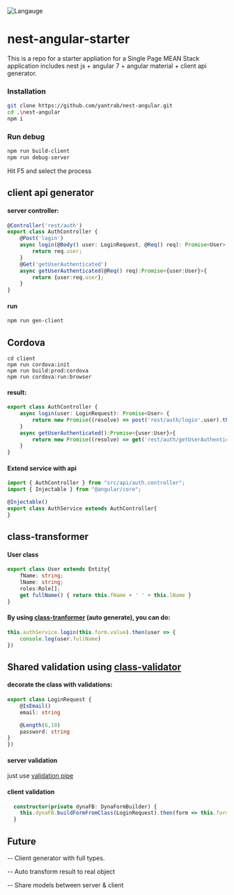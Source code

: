 <img title="Langauge" src="https://badge.langauge.io/yantrab/nest-angular" />

# nest-angular-starter
This is a repo for a starter appliation for a Single Page MEAN Stack application
includes nest js + angular 7 + angular material + client api generator.

### Installation 
```sh
git clone https://github.com/yantrab/nest-angular.git
cd .\nest-angular
npm i
```
### Run debug
```sh
npm run build-client
npm run debug-server
```
Hit F5 and select the process

## client api generator
#### server controller:
```typescript
@Controller('rest/auth')
export class AuthController {
    @Post('login')
    async login(@Body() user: LoginRequest, @Req() req): Promise<User> {
        return req.user;
    }
    @Get('getUserAuthenticated')
    async getUserAuthenticated(@Req() req):Promise<{user:User}>{
        return {user:req.user};
    }
}
```
#### run 
```sh
npm run gen-client
```

## Cordova
```
cd client
npm run cordova:init
npm run build:prod:cordova
npm run cordova:run:browser
```

#### result:
```typescript
export class AuthController {
    async login(user: LoginRequest): Promise<User> {
        return new Promise((resolve) => post('rest/auth/login',user).then((data:any) => resolve(plainToClass(User,<User>data))))
    }
    async getUserAuthenticated():Promise<{user:User}>{
        return new Promise((resolve) => get('rest/auth/getUserAuthenticated').then((data:any) => resolve(data)))
    }
}
```

#### Extend service with api
```typescript
import { AuthController } from "src/api/auth.controller";
import { Injectable } from "@angular/core";

@Injectable()
export class AuthService extends AuthController{
}
```

## class-transformer
#### User class
```typescript
export class User extends Entity{
    fName: string;
    lName: string;
    roles:Role[];
    get fullName() { return this.fName + ' ' + this.lName }
}
```
#### By using [class-tranformer](https://github.com/typestack/class-transformer) (auto generate), you can do:
```typescript
this.authService.login(this.form.value).then(user => {
    console.log(user.fullName)
})
```
## Shared validation using [class-validator](https://github.com/typestack/class-validator)
#### decorate the class with validations:
```typescript
export class LoginRequest {
    @IsEmail()
    email: string

    @Length(6,10)
    password: string
}
})
```

#### server validation
just use [validation pipe](https://docs.nestjs.com/techniques/validation)
#### client validation
```typescript
  constructor(private dynaFB: DynaFormBuilder) {
    this.dynaFB.buildFormFromClass(LoginRequest).then(form => this.form = form);
  }
  ```

## Future
-- Client generator with full types.

-- Auto transform result to real object

-- Share models between server & client
